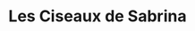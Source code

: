 ---
title: "Les Ciseaux de Sabrina"
url: /le-molay-littry/les-ciseaux-de-sabrina/
shop: coiffeur
---